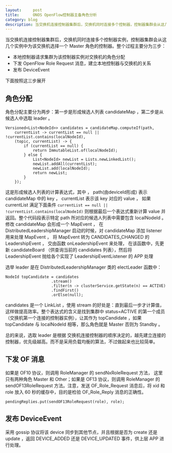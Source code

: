```yaml
---
layout:     post
title:      ONOS OpenFlow控制器主备角色分析
category: blog
description: 当交换机连接控制器集群后，交换机同时连接多个控制器，控制器集群会从这几个控制器中进行选举，以便为交换机选举一个Master角色的控制器。
---
```


当交换机连接控制器集群后，交换机同时连接多个控制器实例，控制器集群会从这几个实例中为该交换机选择一个 Master 角色的控制器。整个过程主要分为三步：

* 本地控制器请求集群为该控制器实例对交换机的角色分配
* 下发 OpenFlow Role Request 消息，建立本地控制器与交换机的关系
* 发布 DeviceEvent 

下面按照这三步展开  

## 角色分配

角色分配主要分为两步：第一步是形成候选人列表 candidateMap ，第二步是从候选人中选取 leader 。 

    Versioned<List<NodeId>> candidates = candidateMap.computeIf(path,
        currentList -> currentList == null || !currentList.contains(localNodeId),
        (topic, currentList) -> {
            if (currentList == null) {
                return ImmutableList.of(localNodeId);
            } else {
                List<NodeId> newList = Lists.newLinkedList();
                newList.addAll(currentList);
                newList.add(localNodeId);
                return newList;
            }
        });

这是形成候选人列表的计算表达式，其中 ， path(由deviceId形成) 表示 candidateMap 中的 key ， currentList 表示该 key 对应的 value ， 如果 currentList 满足下面条件 `currentList == null || !currentList.contains(localNodeId)` 则根据最后一个表达式重新计算 value 并返回。整个代码段表示特定 path 所对应的候选人列表中需要包含 localNodeId 。  
修改 candidateMap 会形成一个 MapEvent ， 在 DistributedLeadershipManager 启动的时候，对 candidateMap 添加 listener 用来处理 MapEvent ， 将 MapEvent 转为 CANDIDATES_CHANGED 的 LeadershipEvent ， 交由函数 onLeadershipEvent 来处理， 在该函数中，先更新 candidateBoard （供查询当前的 candidates 列表），然后将 LeadershipEvent 抛给各个实现了 LeadershipEventListener 的 APP 处理

选举 leader 是在 DistributedLeadershipManager 类的 electLeader 函数中：  

    NodeId topCandidate = candidates
                        .stream()
                        .filter(n -> clusterService.getState(n) == ACTIVE)
                        .findFirst()
                        .orElse(null);
candidates 是一个 LinkList ，使用 stream 的好处是：直到最后一步才计算值，这样做提高效率。整个表达式的含义是找到集群中 status=ACTIVE 的第一个成员 （交换机第一个连接的控制器实例），让其作为 topCandidate ，如果 topCandidate 与 localNodeId 相等，那么角色就是 Master 否则为 Standby 。

总的来说，选取 leader 是根据 交换机连接控制器的顺序决定的，越先建立连接的控制器，优先级越高。而不是采用负载均衡的算法，不过做起来也比较简单。

## 下发 OF 消息

如果是 OF10 协议，则调用 RoleManager 的 sendNxRoleRequest 方法， 这里只有两种角色 Master 和 Other；如果是 OF13 协议，则调用  RoleManager 的 sendOF13RoleRequest 方法。注意，发送 OF_Role_Request 消息后，将 xid 和 role 放入 60 秒的缓存中，目的是检验 OF_Role_Reply 消息的正确性。

    pendingReplies.put(sendOF13RoleRequest(role), role);

## 发布 DeviceEvent 

采用 gossip 协议将该 device 同步到其他节点，并且根据是否为 create 还是 update ，返回 DEVICE_ADDED 还是 DEVICE_UPDATED 事件，供上层 APP 进行处理。





